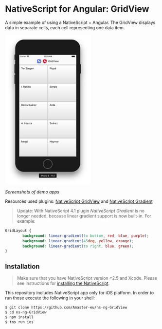 # NativeScript for Angular: GridView

A simple example of using a NativeScript + Angular. The GridView displays data in separate cells, each cell representing one data item. 

![img](app/App_Resources/ScreenShot.png)

*Screenshots of demo apps*

Resources used plugins: [NativeScript GridView](https://github.com/PeterStaev/NativeScript-Grid-View) and [NativeScript Gradient](https://github.com/EddyVerbruggen/nativescript-gradient)

> Update: With NativeScript 4.1 plugin *NativeScript Gradient* is no longer needed, because linear gradient support is now built-in. For example:
```css
GridLayout {
     	background: linear-gradient(to bottom, red, blue, purple);
     	background: linear-gradient(45deg, yellow, orange);
     	background: linear-gradient(to right, blue, green);
}
```

## Installation

> Make sure that you have NativeScript version ≥2.5 and Xcode. Please see instructions for [installing the NativeScript](https://github.com/Amaster-eu/Install-NativeScript).

This repository includes NativeScript app only for iOS platform. In order to run those execute the following in your shell:

```
$ git clone https://github.com/Amaster-eu/ns-ng-GridView
$ cd ns-ng-GridView
$ npm install
$ tns run ios
```

